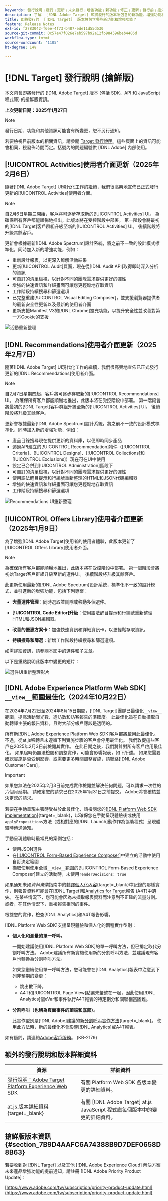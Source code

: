 ```yaml
---
keywords: 發行說明；發行；更新；未來發行；增強功能；新功能；修正；更新；發行前；搶先使用
description: 了解  [!DNL Adobe Target] 即將發行的版本所包含的新功能、增強功能和修正，其中包括 SDK、API 和 JavaScript 程式庫。
title: 即將發行的  [!DNL Target]  版本將包含哪些新功能和增強功能？
feature: Release Notes
exl-id: f2783042-f6ee-4f73-b487-ede11d55d530
source-git-commit: 0c57e47f026e7eb597b92a12fb984596beb4486d
workflow-type: tm+mt
source-wordcount: '1105'
ht-degree: 14%

---
```


# [!DNL Target] 發行說明 (搶鮮版)

本文包含即將發行的 [!DNL Adobe Target] 版本 (包括 SDK、API 和 JavaScript 程式庫) 的搶鮮版資訊。

**上次更新日期：2025年1月27日**

>[!NOTE]
>
>發行日期、功能和其他資訊可能會有所變更，恕不另行通知。
>
>若要檢視目前版本的相關資訊，請參閱 [Target 發行說明](release-notes.md)。這些頁面上的資訊可能會相同，視發佈時間而定。括號內的問題編號供 [!DNL Adobe] 內部使用。

## [!UICONTROL Activities]使用者介面更新（2025年2月6日）

隨著[!DNL Adobe Target] UI現代化工作的繼續，我們很高興地宣佈已正式發行更新的[!UICONTROL Activities]使用者介面。

>[!NOTE]
>
>自2月6日星期三開始，客戶將可逐步存取新的[!UICONTROL Activities] UI。 為確保所有客戶都能順暢地推出，此版本將在受控階段中部署。 第一階段會將最初的[!DNL Target]客戶群組升級至新的[!UICONTROL Activities] UI。 後續階段將升級其餘客戶。

更新會根據最新[!DNL Adobe Spectrum]設計系統，將之前不一致的設計模式標準化，同時加入新的增強功能，例如：

* 重新設計報表，以更深入瞭解活動結果
* 更新[!UICONTROL Audit]頁面，現在從[!DNL Audit API]取得即時深入分析的資訊
* 可自訂的清單檢視，以針對不同的團隊需求提供更好的彈性
* 增強的快速資訊和詳細畫面可讓您更輕鬆地存取資訊
* 工作階段持續搜尋和篩選選項
* 已完整重建[!UICONTROL Visual Editing Composer]，並支援瀏覽器提供者的最新安全性更新以及最新的使用者介面
* 更新支援Manifest V3的[!DNL Chrome]擴充功能，以提升安全性並改善對第一方Cookie的支援

![活動重新整理](/help/main/r-release-notes/assets/activities-refresh.png)

## [!DNL Recommendations]使用者介面更新（2025年2月7日）

隨著[!DNL Adobe Target] UI現代化工作的繼續，我們很高興地宣佈已正式發行更新的[!DNL Recommendations]使用者介面。

>[!NOTE]
>
>自2月7日星期四起，客戶將可逐步存取新的[!UICONTROL Recommendations] UI。 為確保所有客戶都能順暢地推出，此版本將在受控階段中部署。 第一階段會將最初的[!DNL Target]客戶群組升級至新的[!UICONTROL Activities] UI。 後續階段將升級其餘客戶。

更新會根據最新[!DNL Adobe Spectrum]設計系統，將之前不一致的設計模式標準化，同時加入新的增強功能，例如：

* 產品目錄搜尋現在提供更新的資料庫，以便即時同步產品
* 透過API建立的[!UICONTROL Recommendation]物件（[!UICONTROL Criteria]、[!UICONTROL Designs]、[!UICONTROL Collections]和[!UICONTROL Exclusions]）現在可在UI中使用
* 設定已合併到[!UICONTROL Administration]區段下
* 可自訂的清單檢視，以針對不同的團隊需求提供更好的彈性
* 使用語法醒目提示和行編號重新整理的HTML和JSON代碼編輯器
* 增強的快速資訊和詳細畫面可讓您更輕鬆地存取資訊
* 工作階段持續搜尋和篩選選項

![Recommendations UI重新整理](/help/main/r-release-notes/assets/recs-ui-refresh.png)

## [!UICONTROL Offers Library]使用者介面更新（2025年1月9日）

為了增強[!DNL Adobe Target]使用者的使用者體驗，此版本更新了[!UICONTROL Offers Library]使用者介面。

>[!NOTE]
>
>為確保所有客戶都能順暢地推出，此版本將在受控階段中部署。 第一個階段會將初始Target客戶群組升級至新的選件UI。 後續階段將升級其餘客戶。

此更新使用最新的[!DNL Adobe Spectrum]設計系統，標準化不一致的設計模式，並引進新的增強功能，包括下列專案：

* **大量選件管理**：同時選取並刪除或移動多個選件。

* **[!UICONTROL Code Editor]升級**：使用語法醒目提示和行編號重新整理HTML和JSON編輯器。

* **改善的優惠方案卡**：加強快速資訊和詳細資訊卡，以更輕鬆存取資訊。

* **持續搜尋和篩選**：新增工作階段持續搜尋和篩選選項。

如需詳細資訊，請參閱本節中的[選件](/help/main/c-experiences/c-manage-content/manage-content.md)和子文章。

以下是重點說明此版本中變更的短片：

![選件UI重新整理影片](/help/main/r-release-notes/assets/offers-video-v2.gif)

## [!DNL Adobe Experience Platform Web SDK] `__view__`範圍最佳化（2024年10月22日）

在2024年7月22日至2024年8月15日期間，[!DNL Target]團隊已最佳化`__view__`範圍，提高活動曝光數、造訪數和訪客報告的準確度。 此最佳化旨在自動擷取自動轉譯主張的報告資料，且對大部分帳戶應該是透明的。

所有新[!DNL Adobe Experience Platform Web SDK]客戶都將啟用此最佳化。 不過，從at.js移轉且未遵循下列實施步驟的客戶會停用最佳化。 我們敦促這些客戶在2025年2月3日前檢閱其實作。 在此日期之後，我們將針對所有客戶啟用最佳化。 如果屆時仍無法檢閱和調整實作，可能會影響報表，如下所述。 如果您需要確認實施是否受到影響，或需要更多時間調整實施，請聯絡[!DNL Adobe Customer Care]。

>[!IMPORTANT]
>
>如果您無法在2025年2月3日前完成實作檢閱並解決任何問題，可以請求一次性的六個月延期。 請確定您的請求已在2025年1月31日之前提交。 Adobe將會稽核並決定您的請求。

若要在手動呈現主張時受益於此最佳化，請檢閱您的[[!DNL Platform Web SDK implementation]](https://experienceleague.adobe.com/en/docs/target-dev/developer/client-side/aep-web-sdk){target=_blank}，以確保您在手動呈現體驗後或使用`applyPropositions`方法（或相對應的[!DNL Launch]動作作為協助程式）呈現體驗時傳送通知。

手動呈現體驗時最常見的案例包括：

* 使用JSON選件
* 在[[!UICONTROL Form-Based Experience Composer]](/help/main/c-experiences/form-experience-composer.md)中建立的活動中使用自訂決定範圍
* 擷取使用使用全域`__view__`範圍的[!UICONTROL Form-Based Experience Composer]建立的活動時，未使用`renderDecisions: true`

如果通知未如&#x200B;*資料彙集*&#x200B;指南中的[轉譯個人化內容](https://experienceleague.adobe.com/en/docs/experience-platform/web-sdk/personalization/rendering-personalization-content){target=_blank}中記錄的那樣實作，則報告資料可能會在[!DNL Target]和[Analytics for Target報告](/help/main/c-integrating-target-with-mac/a4t/a4t.md) (A4T)中遺失。 在某些情況下，您可能會因為未擷取報表資料而注意到不正確的流量分割。 或者，在其他情況下，重複報告相同的事件。

根據您的實作，檢查[!DNL Analytics]和A4T報告影響。

[!DNL Platform Web SDK]支援呈現體驗和個人化的兩種實作型別：

* **個人化和測量的單一呼叫。**

  一開始建議使用[!DNL Platform Web SDK]的單一呼叫方法，但已排定取代分割呼叫方法。 Adobe建議所有新實施使用新的分割呼叫方法，並建議現有客戶也轉換為分割呼叫方法。

  如果您繼續使用單一呼叫方法，您可能會在[!DNL Analytics]報表中注意到下列非預期的變更：

   * 跳出數下降。
   * A4T和[!UICONTROL Page View]點選未彙整在一起，因此使用[!DNL Analytics]個eVar和事件執行A4T報表的特定劃分和關聯相當困難。

* **分割呼叫（也稱為頁面事件的頂端和底部）。**

  此實作型別是[!DNL Adobe]建議的新[分割呼叫實作方法](https://experienceleague.adobe.com/en/docs/experience-platform/web-sdk/use-cases/top-bottom-page-events){target=_blank}。 使用此方法時，新的最佳化不會影響[!DNL Analytics]或A4T報表。

如有疑問，請連絡[Adobe客戶服務](/help/main/cmp-resources-and-contact-information.md##reference_ACA3391A00EF467B87930A450050077C)。 (KB-2179)

<!-- 
## [!DNL Target Standard/Premium] 24.10.2 (October 21, 2024)

This release contains the following fixes:

* Fixed an issue that prevented [!UICONTROL Recommendations] activities from loading in [!UICONTROL Compose] and [!UICONTROL Browse] modes. (TGT-50709)
* Fixed an issue with the new [[!DNL Google Chrome] [!UICONTROL Visual Editing Helper] extension](/help/main/c-experiences/c-visual-experience-composer/r-troubleshoot-composer/visual-editing-helper-extension.md) that caused a redirect from the [!UICONTROL Visual Experience Composer] (VEC) to the [!UICONTROL Activities Library] after clicking Cancel. Before this fix, customers needed to refresh the [!UICONTROL Activities Library] before being able to create new activities. (TGT-49980)-->

## 額外的發行說明和版本詳細資料

| 資源 | 詳細資料 |
|--- |--- |
| [發行說明：Adobe Target Platform Experience Web SDK](https://experienceleague.adobe.com/docs/experience-platform/edge/release-notes.html?lang=zh-Hant) | 有關 Platform Web SDK 各版本變更的詳細資料。 |
| [at.js 版本詳細資料](https://experienceleague.adobe.com/docs/target-dev/developer/client-side/at-js-implementation/target-atjs-versions.html){target=_blank} | 有關 [!DNL Adobe Target] at.js JavaScript 程式庫每個版本中的變更的詳細資料。 |

## 搶鮮版版本資訊 {#section_7B9D4AAFC6A74388B9D7DEF0658D8B63}

若要收到對 [!DNL Target] 以及其他 [!DNL Adobe Experience Cloud] 解決方案未來產品增強功能的提前通知，請註冊 [!DNL Adobe Priority Product Update]：

[https://www.adobe.com/tw/subscription/priority-product-update.html](https://www.adobe.com/tw/subscription/priority-product-update.html)
